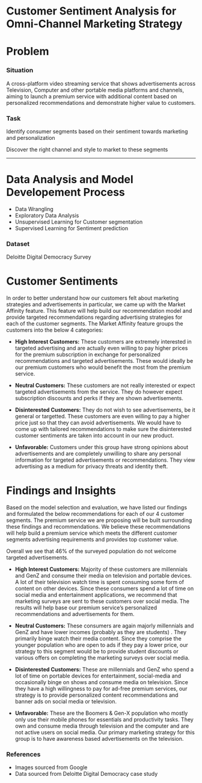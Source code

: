 # Customer Sentiment Analysis for Omni-Channel Marketing Strategy

# Problem

### Situation
A cross-platform video streaming service that shows advertisements across Television, Computer and other portable media platforms and channels, aiming to launch a premium service with additional content based on personalized recommendations and demonstrate higher value to customers.

### Task
Identify consumer segments based on their sentiment towards marketing and personalization

Discover the right channel and style to market to these segments

---
# Data Analysis and Model Developement Process
* Data Wrangling
* Exploratory Data Analysis
* Unsupervised Learning for Customer segmentation 
* Supervised Learning for Sentiment prediction
### Dataset 
Deloitte Digital Democracy Survey

# Customer Sentiments

In order to better understand how our customers felt about marketing strategies and advertisements in particular, we came up with the Market Affinity feature. This feature will help build our recommendation model and provide targeted recommendations regarding advertising strategies for each of the customer segments. The Market Affinity feature groups the customers into the below 4 categories:

* **High Interest Customers:** These customers are extremely interested in targeted advertising and are actually even willing to pay higher prices for the premium subscription in exchange for personalized recommendations and targeted advertisements. These would ideally be our premium customers who would benefit the most from the premium service.

* **Neutral Customers:** These customers are not really interested or expect targeted advertisements from the service. They do however expect subscription discounts and perks if they are shown advertisements.

* **Disinterested Customers:** They do not wish to see advertisements, be it general or targetted. These customers are even willing to pay a higher price just so that they can avoid advertisements. We would have to come up with tailored recommendations to make sure the disinterested customer sentiments are taken into account in our new product. 

* **Unfavorable:** Customers under this group have strong opinions about advertisements and are completely unwilling to share any personal information for targeted advertisements or recommendations. They view advertising as a medium for privacy threats and identity theft.

# Findings and Insights
Based on the model selection and evaluation, we have listed our findings and formulated the below recommendations for each of our 4 customer segments. The premium service we are proposing will be built surrounding these findings and recommendations. We believe these recommendations will help build a premium service which meets the different customer segments advertising requirements and provides top customer value.

Overall we see that 46% of the surveyed population do not welcome targeted advertisements.

* **High Interest Customers:** Majority of these customers are millennials and GenZ and consume their media on television and portable devices. A lot of their television watch time is spent consuming some form of content on other devices. Since these consumers spend a lot of time on social media and entertainment applications, we recommend that marketing surveys are sent to these customers over social media. The results will help base our premium service’s personalized recommendations and advertisements for them.

* **Neutral Customers:** These consumers are again majorly millennials and GenZ and have lower incomes (probably as they are students) . They primarily binge watch their media content. Since they comprise the younger population who are open to ads if they pay a lower price, our strategy to this segment would be to provide student discounts or various offers on completing the marketing surveys over social media.

* **Disinterested Customers:** These are millennials and GenZ who spend a lot of time on portable devices for entertainment, social-media and occasionally binge on shows and consume media on television. Since they have a high willingness to pay for ad-free premium services, our strategy is to provide personalized content recommendations and banner ads on social media or television.

* **Unfavorable:** These are the Boomers & Gen-X population who mostly only use their mobile phones for essentials and productivity tasks. They own and consume media through television and the computer and are not active users on social media. Our primary marketing strategy for this group is to have awareness based advertisements on the television.



### References
* Images sourced from Google
* Data sourced from Deloitte Digital Democracy case study
